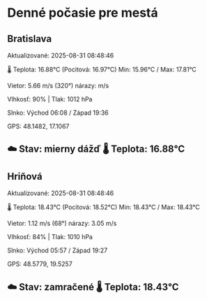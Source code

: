﻿# Denné počasie pre mestá

## Bratislava
Aktualizované: 2025-08-31 08:48:46

🌡️ Teplota: 16.88°C 
(Pocitová: 16.97°C)
Min: 15.96°C / Max: 17.81°C

Vietor: 5.66 m/s    (320°) 
nárazy:  m/s

Vlhkosť: 90% | Tlak: 1012 hPa

Slnko: Východ 06:08 / Západ 19:36

GPS: 48.1482, 17.1067

☁️ Stav: mierny dážď        🌡️ Teplota: 16.88°C
---

## Hriňová
Aktualizované: 2025-08-31 08:48:46

🌡️ Teplota: 18.43°C 
(Pocitová: 18.52°C)
Min: 18.43°C / Max: 18.43°C

Vietor: 1.12 m/s (68°)
nárazy: 3.05 m/s

Vlhkosť: 84% | Tlak: 1010 hPa

Slnko: Východ 05:57 / Západ 19:27

GPS: 48.5779, 19.5257

☁️ Stav: zamračené        🌡️ Teplota: 18.43°C
---
